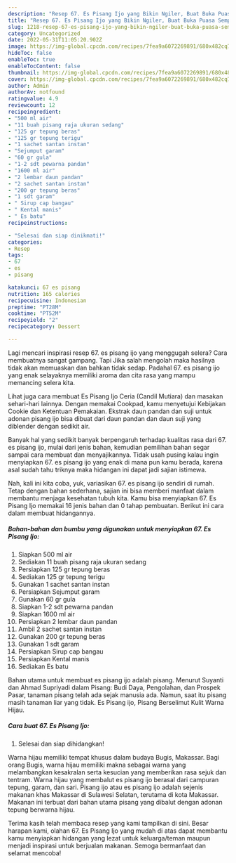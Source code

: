```yaml
---
description: "Resep 67. Es Pisang Ijo yang Bikin Ngiler, Buat Buka Puasa Sempurna"
title: "Resep 67. Es Pisang Ijo yang Bikin Ngiler, Buat Buka Puasa Sempurna"
slug: 1218-resep-67-es-pisang-ijo-yang-bikin-ngiler-buat-buka-puasa-sempurna
category: Uncategorized
date: 2022-05-31T11:05:20.902Z
image: https://img-global.cpcdn.com/recipes/7fea9a6072269891/680x482cq70/67-es-pisang-ijo-foto-resep-utama.jpg
hideToc: false
enableToc: true
enableTocContent: false
thumbnail: https://img-global.cpcdn.com/recipes/7fea9a6072269891/680x482cq70/67-es-pisang-ijo-foto-resep-utama.jpg
cover: https://img-global.cpcdn.com/recipes/7fea9a6072269891/680x482cq70/67-es-pisang-ijo-foto-resep-utama.jpg
author: Admin
authorAv: notfound
ratingvalue: 4.9
reviewcount: 12
recipeingredient:
- "500 ml air"
- "11 buah pisang raja ukuran sedang"
- "125 gr tepung beras"
- "125 gr tepung terigu"
- "1 sachet santan instan"
- "Sejumput garam"
- "60 gr gula"
- "1-2 sdt pewarna pandan"
- "1600 ml air"
- "2 lembar daun pandan"
- "2 sachet santan instan"
- "200 gr tepung beras"
- "1 sdt garam"
- " Sirup cap bangau"
- " Kental manis"
- " Es batu"
recipeinstructions:

- "Selesai dan siap dinikmati!"
categories:
- Resep
tags:
- 67
- es
- pisang

katakunci: 67 es pisang 
nutrition: 165 calories
recipecuisine: Indonesian
preptime: "PT28M"
cooktime: "PT52M"
recipeyield: "2"
recipecategory: Dessert

---
```



Lagi mencari inspirasi resep 67. es pisang ijo yang menggugah selera? Cara membuatnya sangat gampang. Tapi Jika salah mengolah maka hasilnya tidak akan memuaskan dan bahkan tidak sedap. Padahal 67. es pisang ijo yang enak selayaknya memiliki aroma dan cita rasa yang mampu memancing selera kita.


Lihat juga cara membuat Es Pisang Ijo Ceria (Candil Mutiara) dan masakan sehari-hari lainnya. Dengan memakai Cookpad, kamu menyetujui Kebijakan Cookie dan Ketentuan Pemakaian. Ekstrak daun pandan dan suji untuk adonan pisang ijo bisa dibuat dari daun pandan dan daun suji yang diblender dengan sedikit air.

Banyak hal yang sedikit banyak berpengaruh terhadap kualitas rasa dari 67. es pisang ijo, mulai dari jenis bahan, kemudian pemilihan bahan segar sampai cara membuat dan menyajikannya. Tidak usah pusing kalau ingin menyiapkan 67. es pisang ijo yang enak di mana pun kamu berada, karena asal sudah tahu triknya maka hidangan ini dapat jadi sajian istimewa.


Nah, kali ini kita coba, yuk, variasikan 67. es pisang ijo sendiri di rumah. Tetap dengan bahan sederhana, sajian ini bisa memberi manfaat dalam membantu menjaga kesehatan tubuh kita. Kamu bisa menyiapkan 67. Es Pisang Ijo memakai 16 jenis bahan dan 0 tahap pembuatan. Berikut ini cara dalam membuat hidangannya.

<!--inarticleads1-->

##### Bahan-bahan dan bumbu yang digunakan untuk menyiapkan 67. Es Pisang Ijo:

1. Siapkan 500 ml air
1. Sediakan 11 buah pisang raja ukuran sedang
1. Persiapkan 125 gr tepung beras
1. Sediakan 125 gr tepung terigu
1. Gunakan 1 sachet santan instan
1. Persiapkan Sejumput garam
1. Gunakan 60 gr gula
1. Siapkan 1-2 sdt pewarna pandan
1. Siapkan 1600 ml air
1. Persiapkan 2 lembar daun pandan
1. Ambil 2 sachet santan instan
1. Gunakan 200 gr tepung beras
1. Gunakan 1 sdt garam
1. Persiapkan  Sirup cap bangau
1. Persiapkan  Kental manis
1. Sediakan  Es batu


Bahan utama untuk membuat es pisang ijo adalah pisang. Menurut Suyanti dan Ahmad Supriyadi dalam Pisang: Budi Daya, Pengolahan, dan Prospek Pasar, tanaman pisang telah ada sejak manusia ada. Namun, saat itu pisang masih tanaman liar yang tidak. Es Pisang ijo, Pisang Berselimut Kulit Warna Hijau. 

<!--inarticleads2-->

##### Cara buat 67. Es Pisang Ijo:


1. Selesai dan siap dihidangkan!

Warna hijau memiliki tempat khusus dalam budaya Bugis, Makassar. Bagi orang Bugis, warna hijau memiliki makna sebagai warna yang melambangkan kesakralan serta kesucian yang memberikan rasa sejuk dan tentram. Warna hijau yang membalut es pisang ijo berasal dari campuran tepung, garam, dan sari. Pisang ijo atau es pisang ijo adalah sejenis makanan khas Makassar di Sulawesi Selatan, terutama di kota Makassar. Makanan ini terbuat dari bahan utama pisang yang dibalut dengan adonan tepung berwarna hijau. 

Terima kasih telah membaca resep yang kami tampilkan di sini. Besar harapan kami, olahan 67. Es Pisang Ijo yang mudah di atas dapat membantu kamu menyiapkan hidangan yang lezat untuk keluarga/teman maupun menjadi inspirasi untuk berjualan makanan. Semoga bermanfaat dan selamat mencoba!
